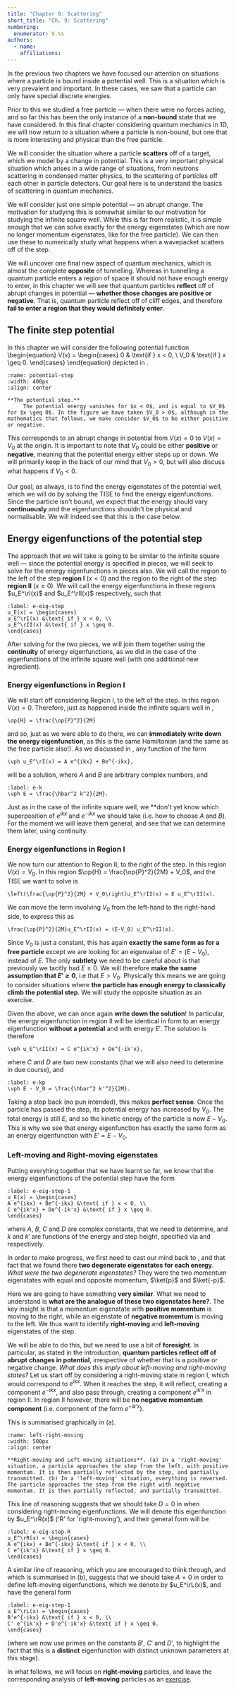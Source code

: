 ```yaml
---
title: "Chapter 9: Scattering" 
short_title: "Ch. 9: Scattering"
numbering:
  enumerator: 9.%s
authors:
  - name: 
    affiliations:
---
```


In the previous two chapters we have focused our attention on situations where a particle is bound inside a potential well. This is a situation which is very prevalent and important. In these cases, we saw that a particle can only have special discrete energies. 

Prior to this we studied a free particle — when there were no forces acting, and so far this has been the only instance of a **non-bound** state that we have considered. In this final chapter considering quantum mechanics in 1D, we will now return to a situation where a particle is non-bound, but one that is more interesting and physical than the free particle.

We will consider the situation where a particle **scatters** off of a target, which we model by a change in potential. This is a very important physical situation which arises in a wide range of situations, from neutrons scattering in condensed matter physics, to the scattering of particles off each other in particle detectors. Our goal here is to understand the basics of scattering in quantum mechanics. 

We will consider just one simple potential — an abrupt change. The motivation for studying this is somewhat similar to our motivation for studying the infinite square well. While this is far from realistic, it is simple enough that we can solve exactly for the energy eigenstates (which are now no longer momentum eigenstates, like for the free particle). We can then use these to numerically study what happens when a wavepacket scatters off of the step. 

We will uncover one final new aspect of quantum mechanics, which is almost the complete **opposite** of tunnelling. Whereas in tunnelling a quantum particle enters a region of space it should not have enough energy to enter, in this chapter we will see that quantum particles **reflect** off of abrupt changes in potential — **whether those changes are positive or negative**. That is, quantum particle reflect off of cliff edges, and therefore **fail to enter a region that they would definitely enter**. 

## The finite step potential
In this chapter we will consider the following potential function
\begin{equation}
	V(x) = \begin{cases}
	0 & \text{if } x < 0, \\
	V_0 & \text{if } x \geq 0.
\end{cases}
\end{equation}
depicted in [](#potential-step). 

````{figure} ./Pictures/potential-step.svg
:name: potential-step
:width: 400px
:align: center

**The potential step.**
     The potential energy vanishes for $x < 0$, and is equal to $V_0$ for $x \geq 0$. In the figure we have taken $V_0 > 0$, although in the mathematics that follows, we make consider $V_0$ to be either positive or negative.  
````

This corresponds to an abrupt change in potential from $V(x) = 0$ to $V(x) = V_0$ at the origin. It is important to note that $V_0$ could be either **positive** or **negative**, meaning that the potential energy either steps up or down. We will primarily keep in the back of our mind that $V_0 > 0$, but will also discuss what happens if $V_0 < 0$. 

Our goal, as always, is to find the energy eigenstates of the potential well, which we will do by solving the TISE to find the energy eigenfunctions. Since the particle isn't bound, we expect that the energy should vary **continuously** and the eigenfunctions shouldn't be physical and normalisable. We will indeed see that this is the case below. 

## Energy eigenfunctions of the potential step

The approach that we will take is going to be similar to the infinite square well — since the potential energy is specified in pieces, we will seek to solve for the energy eigenfunctions in pieces also. We will call the region to the left of the step **region I** ($x < 0$) and the region to the right of the step **region II** ($x \geq 0$). We will call the energy eigenfunctions in these regions $u_E^\rI(x)$ and $u_E^\rII(x)$ respectively, such that
```{math}
:label: e-eig-step
u_E(x) = \begin{cases}
u_E^\rI(x) &\text{ if } x < 0, \\
u_E^\rII(x) &\text{ if } x \geq 0.
\end{cases}
```
After solving for the two pieces, we will join them together using the **continuity** of energy eigenfunctions, as we did in the case of the eigenfunctions of the infinite square well (with one additional new ingredient). 

### Energy eigenfunctions in Region I

We will start off considering Region I, to the left of the step. In this region $V(x) = 0$. Therefore, just as happened inside the infinite square well in [](#s-ISW-rII),
```{math}
\op{H} = \frac{\op{P}^2}{2M}
```
and so, just as we were able to do there, we can **immediately write down the energy eigenfunction**, as this is the same Hamiltonian (and the same as the free particle also!). As we discussed in [](#s-ISW-rII), any function of the form
```{math}
\vph u_E^\rI(x) = A e^{ikx} + Be^{-ikx},
```
will be a solution, where $A$ and $B$ are arbitrary complex numbers, and 
```{math}
:label: e-k
\vph E = \frac{\hbar^2 k^2}{2M}.
```
Just as in the case of the infinite square well, we **don't yet know which superposition of $e^{ikx}$ and $e^{-ikx}$ we should take (i.e. how to choose $A$ and $B$). For the moment we will leave them general, and see that we can determine them later, using continuity. 

### Energy eigenfunctions in Region I

We now turn our attention to Region II, to the right of the step. In this region $V(x) = V_0$. In this region $\op{H} = \frac{\op{P}^2}{2M} + V_0$, and the TISE we want to solve is
```{math}
\left(\frac{\op{P}^2}{2M} + V_0\right)u_E^\rII(x) = E u_E^\rII(x).
```
We can move the term involving $V_0$ from the left-hand to the right-hand side, to express this as
```{math}
\frac{\op{P}^2}{2M}u_E^\rII(x) = (E-V_0) u_E^\rII(x).
```
Since $V_0$ is just a constant, this has again **exactly the same form as for a free particle** except we are looking for an eigenvalue of $E' = (E-V_0)$, instead of $E$. The only **subtlety** we need to be careful about is that previously we tacitly had $E\geq 0$. We will therefore **make the same assumption that $E' \geq 0$**, i.e that $E > V_0$. Physically this means we are going to consider situations where **the particle has enough energy to classically climb the potential step**. We will study the opposite situation as an exercise. 

Given the above, we can once again **write down the solution**! In particular, the energy eigenfunction in region II will be identical in form to an energy eigenfunction **without a potential** and with energy $E'$. The solution is therefore 
```{math}
\vph u_E^\rII(x) = C e^{ik'x} + De^{-ik'x},
```
where $C$ and $D$ are two new constants (that we will also need to determine in due course), and 
```{math}
:label: e-kp
\vph E - V_0 = \frac{\hbar^2 k'^2}{2M}.
```
Taking a step back (no pun intended), this makes **perfect sense**. Once the particle has passed the step, its potential energy has increased by $V_0$. The total energy is still $E$, and so the kinetic energy of the particle is now $E - V_0$. This is why we see that energy eigenfunction has exactly the same form as an energy eigenfunction with $E' = E - V_0$. 

### Left-moving and Right-moving eigenstates

Putting everyhing together that we have learnt so far, we know that the energy eigenfunctions of the potential step have the form 
```{math}
:label: e-eig-step-1
u_E(x) = \begin{cases}
A e^{ikx} + Be^{-ikx} &\text{ if } x < 0, \\
C e^{ik'x} + De^{-ik'x} &\text{ if } x \geq 0.
\end{cases}
```
where $A$, $B$, $C$ and $D$ are complex constants, that we need to determine,  and $k$ and $k'$ are functions of the energy and step height, specified via [](#e-k) and [](#e-kp) respectively. 

In order to make progress, we first need to cast our mind back to [](06-free-particle), and that fact that we found there **two degenerate eigenstates for each energy**. *What were the two degenerate eigenstates?* They were the two momentum eigenstates with equal and opposite momentum, $\ket{p}$ and $\ket{-p}$. 

Here we are going to have something **very similar**. What we need to understand is **what are the analogue of these two eigenstates here?**. The key insight is that a momentum eigenstate with **positive momentum** is moving to the right, while an eigenstate of **negative momentum** is moving to the left. We thus want to identify **right-moving** and **left-moving** eigenstates of the step. 

We will be able to do this, but we need to use a bit of **foresight**. In particular, as stated in the introduction, **quantum particles reflect off of abrupt changes in potential**, irrespective of whether that is a positive or negative change. *What does this imply about left-moving and right-moving states?* Let us start off by considering a right-moving state in region I, which would correspond to $e^{ikx}$. When it reaches the step, it will reflect, creating a component $e^{-ikx}$, and also pass through, creating a component $e^{ik'x}$ in region II. In region II however, there will be **no negative momentum component** (i.e. component of the form $e^{-ik'x}$). 

This is summarised graphically in [](#left-right-moving) (a). 

````{figure} ./Pictures/left-moving-right-moving.svg
:name: left-right-moving
:width: 500px
:align: center

**Right-moving and Left-moving situations**. (a) In a 'right-moving' situation, a particle approaches the step from the left, with positive momentum. It is then partially reflected by the step, and partially transmitted. (b) In a 'left-moving' situation, everything is reversed. The particle approaches the step from the right with negative momentum. It is then partially reflected, and partially transmitted.
````

This line of reasoning suggests that we should take $D = 0$ in [](#e-eig-step-1) when considering right-moving eigenfunctions. We will denote this eigenfunction by $u_E^\rR(x)$ ('R' for 'right-moving'), and their general form will be
```{math}
:label: e-eig-step-R
u_E^\rR(x) = \begin{cases}
A e^{ikx} + Be^{-ikx} &\text{ if } x < 0, \\
C e^{ik'x} &\text{ if } x \geq 0.
\end{cases}
```

A similar line of reasoning, which you are encouraged to think through, and which is summarised in [](#left-right-moving) (b), suggests that we should take $A = 0$ in order to define left-moving eigenfunctions, which we denote by $u_E^\rL(x)$, and have the general form
```{math}
:label: e-eig-step-1
u_E^\rL(x) = \begin{cases}
B'e^{-ikx} &\text{ if } x < 0, \\
C' e^{ik'x} + D'e^{-ik'x} &\text{ if } x \geq 0.
\end{cases}
```
(where we now use primes on the constants $B'$, $C'$ and $D'$, to highlight the fact that this is a **distinct** eigenfunction with distinct unknown parameters at this stage). 

In what follows, we will focus on **right-moving** particles, and leave the corresponding analysis of **left-moving** particles as an [exercise]().


